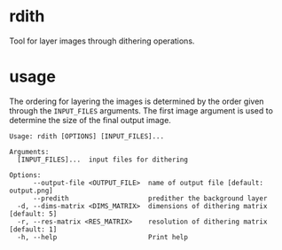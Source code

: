 # rdith

Tool for layer images through dithering operations.

# usage

The ordering for layering the images is determined by the
order given through the `INPUT_FILES` arguments. The first
image argument is used to determine the size of the final
output image.

```
Usage: rdith [OPTIONS] [INPUT_FILES]...

Arguments:
  [INPUT_FILES]...  input files for dithering

Options:
      --output-file <OUTPUT_FILE>  name of output file [default: output.png]
      --predith                    predither the background layer
  -d, --dims-matrix <DIMS_MATRIX>  dimensions of dithering matrix [default: 5]
  -r, --res-matrix <RES_MATRIX>    resolution of dithering matrix [default: 1]
  -h, --help                       Print help
```
